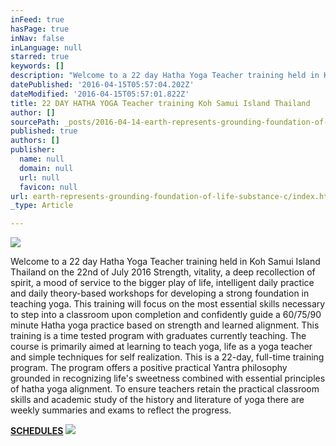 ```yaml
---
inFeed: true
hasPage: true
inNav: false
inLanguage: null
starred: true
keywords: []
description: "Welcome to a 22 day Hatha Yoga Teacher training held in Koh Samui Island Thailand on the 22nd of July 2016  Strength, vitality, a deep recollection of spirit, a mood of service to the bigger play of life, intelligent daily practice and daily theory-based workshops for developing a strong foundation in teaching yoga. This training will focus on the most essential skills necessary to step into a classroom upon completion and confidently guide a 60/75/90 minute Hatha yoga practice based on strength and learned alignment.   This training is a time tested program with graduates currently teaching. The course is primarily aimed at learning to teach yoga, life as a yoga teacher and simple techniques for self realization.    This is a 22-day, full-time training program. The program offers a positive practical Yantra philosophy grounded in recognizing life's sweetness combined with essential principles of hatha yoga alignment. To ensure teachers retain the practical classroom skills and academic study of the history and literature of yoga there are weekly summaries and exams to reflect the progress."
datePublished: '2016-04-15T05:57:04.202Z'
dateModified: '2016-04-15T05:57:01.822Z'
title: 22 DAY HATHA YOGA Teacher training Koh Samui Island Thailand
author: []
sourcePath: _posts/2016-04-14-earth-represents-grounding-foundation-of-life-substance-c.md
published: true
authors: []
publisher:
  name: null
  domain: null
  url: null
  favicon: null
url: earth-represents-grounding-foundation-of-life-substance-c/index.html
_type: Article

---
```

![](https://the-grid-user-content.s3-us-west-2.amazonaws.com/2886e1a7-7267-4f4a-aad5-95bd0950c826.jpg)

Welcome to a 22 day Hatha Yoga Teacher training held in Koh Samui Island Thailand on the 22nd of July 2016 Strength, vitality, a deep recollection of spirit, a mood of service to the bigger play of life, intelligent daily practice and daily theory-based workshops for developing a strong foundation in teaching yoga. This training will focus on the most essential skills necessary to step into a classroom upon completion and confidently guide a 60/75/90 minute Hatha yoga practice based on strength and learned alignment. This training is a time tested program with graduates currently teaching. The course is primarily aimed at learning to teach yoga, life as a yoga teacher and simple techniques for self realization. This is a 22-day, full-time training program. The program offers a positive practical Yantra philosophy grounded in recognizing life's sweetness combined with essential principles of hatha yoga alignment. To ensure teachers retain the practical classroom skills and academic study of the history and literature of yoga there are weekly summaries and exams to reflect the progress.

**[SCHEDULES][0]**
![](https://the-grid-user-content.s3-us-west-2.amazonaws.com/dd4620da-2e74-46c2-9b0a-c00c0097cef6.jpg)

[0]: null